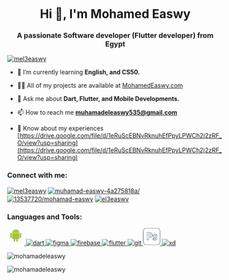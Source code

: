 <h1 align="center">Hi 👋, I'm Mohamed Easwy</h1>
<h3 align="center">A passionate Software developer (Flutter developer) from Egypt</h3>

<p align="left"> <a href="https://twitter.com/mel3easwy" target="blank"><img src="https://img.shields.io/twitter/follow/mel3easwy?logo=twitter&style=for-the-badge" alt="mel3easwy" /></a> </p>

- 🌱 I’m currently learning **English, and CS50.**

- 👨‍💻 All of my projects are available at [MohamedEaswy.com](https://mohamedeaswy.com/)

- 💬 Ask me about **Dart, Flutter, and Mobile Developments.**

- 📫 How to reach me **muhamadeleaswy535@gmail.com**

- 📄 Know about my experiences [https://drive.google.com/file/d/1eRuScEBNvRknuhEfPpyLPWCh2j2zRF_O/view?usp=sharing](https://drive.google.com/file/d/1eRuScEBNvRknuhEfPpyLPWCh2j2zRF_O/view?usp=sharing)

<h3 align="left">Connect with me:</h3>
<p align="left">
<a href="https://twitter.com/mel3easwy" target="blank"><img align="center" src="https://raw.githubusercontent.com/rahuldkjain/github-profile-readme-generator/master/src/images/icons/Social/twitter.svg" alt="mel3easwy" height="30" width="40" /></a>
<a href="https://linkedin.com/in/muhamad-easwy-4a275818a/" target="blank"><img align="center" src="https://raw.githubusercontent.com/rahuldkjain/github-profile-readme-generator/master/src/images/icons/Social/linked-in-alt.svg" alt="muhamad-easwy-4a275818a/" height="30" width="40" /></a>
<a href="https://stackoverflow.com/users/13537720/mohamad-easwy" target="blank"><img align="center" src="https://raw.githubusercontent.com/rahuldkjain/github-profile-readme-generator/master/src/images/icons/Social/stack-overflow.svg" alt="13537720/mohamad-easwy" height="30" width="40" /></a>
<a href="https://instagram.com/el3easwy" target="blank"><img align="center" src="https://raw.githubusercontent.com/rahuldkjain/github-profile-readme-generator/master/src/images/icons/Social/instagram.svg" alt="el3easwy" height="30" width="40" /></a>
</p>

<h3 align="left">Languages and Tools:</h3>
<p align="left"> <a href="https://developer.android.com" target="_blank" rel="noreferrer"> <img src="https://raw.githubusercontent.com/devicons/devicon/master/icons/android/android-original-wordmark.svg" alt="android" width="40" height="40"/> </a> <a href="https://dart.dev" target="_blank" rel="noreferrer"> <img src="https://www.vectorlogo.zone/logos/dartlang/dartlang-icon.svg" alt="dart" width="40" height="40"/> </a> <a href="https://www.figma.com/" target="_blank" rel="noreferrer"> <img src="https://www.vectorlogo.zone/logos/figma/figma-icon.svg" alt="figma" width="40" height="40"/> </a> <a href="https://firebase.google.com/" target="_blank" rel="noreferrer"> <img src="https://www.vectorlogo.zone/logos/firebase/firebase-icon.svg" alt="firebase" width="40" height="40"/> </a> <a href="https://flutter.dev" target="_blank" rel="noreferrer"> <img src="https://www.vectorlogo.zone/logos/flutterio/flutterio-icon.svg" alt="flutter" width="40" height="40"/> </a> <a href="https://git-scm.com/" target="_blank" rel="noreferrer"> <img src="https://www.vectorlogo.zone/logos/git-scm/git-scm-icon.svg" alt="git" width="40" height="40"/> </a> <a href="https://www.photoshop.com/en" target="_blank" rel="noreferrer"> <img src="https://raw.githubusercontent.com/devicons/devicon/master/icons/photoshop/photoshop-line.svg" alt="photoshop" width="40" height="40"/> </a> <a href="https://www.adobe.com/products/xd.html" target="_blank" rel="noreferrer"> <img src="https://cdn.worldvectorlogo.com/logos/adobe-xd.svg" alt="xd" width="40" height="40"/> </a> </p>

<p><img align="center" style='display:block;margin:auto' src="https://github-readme-stats.vercel.app/api/top-langs?username=mohamadeleaswy&show_icons=true&locale=en&layout=compact" alt="mohamadeleaswy" /></p>

<p><img align="center" style='display:block;margin:auto' src="https://github-readme-streak-stats.herokuapp.com/?user=mohamadeleaswy&" alt="mohamadeleaswy" /></p>
